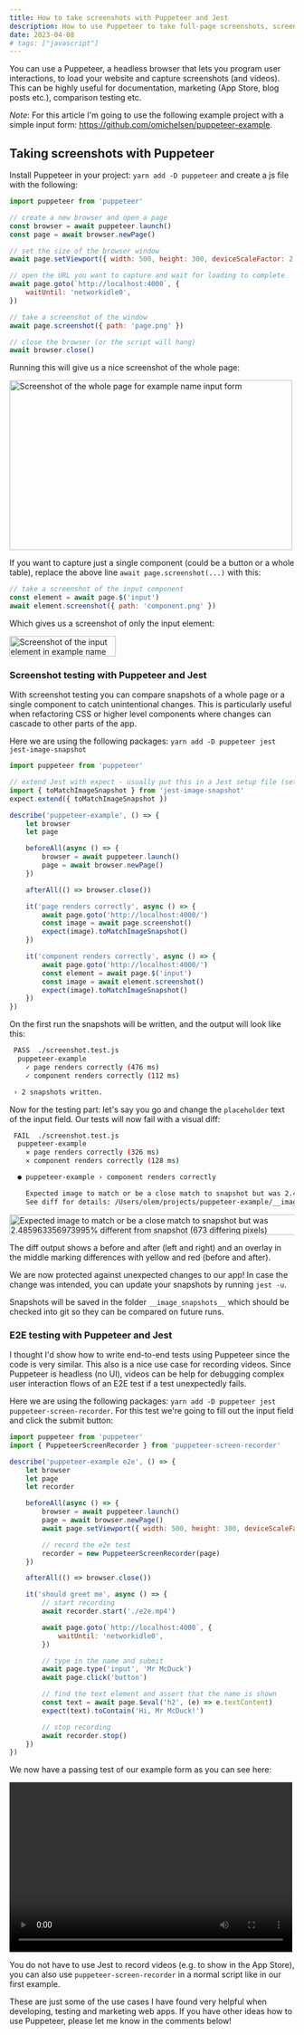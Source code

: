 ```yaml
---
title: How to take screenshots with Puppeteer and Jest
description: How to use Puppeteer to take full-page screenshots, screenshots of a specific HTML element and how to use this to write E2E and screenshot tests in Jest.
date: 2023-04-08
# tags: ["javascript"]
---
```


You can use a Puppeteer, a headless browser that lets you program user interactions, to load your website and capture screenshots (and videos). This can be highly useful for documentation, marketing (App Store, blog posts etc.), comparison testing etc.

_Note_: For this article I'm going to use the following example project with a simple input form: https://github.com/omichelsen/puppeteer-example.

## Taking screenshots with Puppeteer

Install Puppeteer in your project: `yarn add -D puppeteer` and create a js file with the following:

```js
import puppeteer from 'puppeteer'

// create a new browser and open a page
const browser = await puppeteer.launch()
const page = await browser.newPage()

// set the size of the browser window
await page.setViewport({ width: 500, height: 300, deviceScaleFactor: 2 });

// open the URL you want to capture and wait for loading to complete
await page.goto(`http://localhost:4000`, {
	waitUntil: 'networkidle0',
})

// take a screenshot of the window
await page.screenshot({ path: 'page.png' })

// close the browser (or the script will hang)
await browser.close()
```

Running this will give us a nice screenshot of the whole page:

<picture>
	<source srcset="/images/blog/how-to-take-screenshots-with-puppeteer-and-jest/page.webp, /images/blog/how-to-take-screenshots-with-puppeteer-and-jest/page@2x.webp 2x" type="image/webp">
	<img
		alt="Screenshot of the whole page for example name input form"
		itemprop="image"
		src="/images/blog/how-to-take-screenshots-with-puppeteer-and-jest/page.png"
		srcset="/images/blog/how-to-take-screenshots-with-puppeteer-and-jest/page@2x.png 2x"
		width="500"
		height="300"
	>
</picture>

If you want to capture just a single component (could be a button or a whole table), replace the above line `await page.screenshot(...)` with this:

```js
// take a screenshot of the input component
const element = await page.$('input')
await element.screenshot({ path: 'component.png' })
```

Which gives us a screenshot of only the input element:

<picture>
	<source srcset="/images/blog/how-to-take-screenshots-with-puppeteer-and-jest/component.webp, /images/blog/how-to-take-screenshots-with-puppeteer-and-jest/component@2x.webp 2x" type="image/webp">
	<img
		alt="Screenshot of the input element in example name input form"
		itemprop="image"
		src="/images/blog/how-to-take-screenshots-with-puppeteer-and-jest/component.png"
		srcset="/images/blog/how-to-take-screenshots-with-puppeteer-and-jest/component@2x.png 2x"
		width="188"
		height="36"
	>
</picture>

### Screenshot testing with Puppeteer and Jest

With screenshot testing you can compare snapshots of a whole page or a single component to catch unintentional changes. This is particularly useful when refactoring CSS or higher level components where changes can cascade to other parts of the app.

Here we are using the following packages: `yarn add -D puppeteer jest jest-image-snapshot`

```js
import puppeteer from 'puppeteer'

// extend Jest with expect - usually put this in a Jest setup file (setupFilesAfterEnv)
import { toMatchImageSnapshot } from 'jest-image-snapshot'
expect.extend({ toMatchImageSnapshot })

describe('puppeteer-example', () => {
	let browser
	let page

	beforeAll(async () => {
		browser = await puppeteer.launch()
		page = await browser.newPage()
	})

	afterAll(() => browser.close())

	it('page renders correctly', async () => {
		await page.goto('http://localhost:4000/')
		const image = await page.screenshot()
		expect(image).toMatchImageSnapshot()
	})

	it('component renders correctly', async () => {
		await page.goto('http://localhost:4000/')
		const element = await page.$('input')
		const image = await element.screenshot()
		expect(image).toMatchImageSnapshot()
	})
})
```

On the first run the snapshots will be written, and the output will look like this:

```bash
 PASS  ./screenshot.test.js
  puppeteer-example
    ✓ page renders correctly (476 ms)
    ✓ component renders correctly (112 ms)

 › 2 snapshots written.
```

Now for the testing part: let's say you go and change the `placeholder` text of the input field. Our tests will now fail with a visual diff:

```bash
 FAIL  ./screenshot.test.js
  puppeteer-example
    ✕ page renders correctly (326 ms)
    ✕ component renders correctly (128 ms)

  ● puppeteer-example › component renders correctly

    Expected image to match or be a close match to snapshot but was 2.485963356973995% different from snapshot (673 differing pixels).
    See diff for details: /Users/olem/projects/puppeteer-example/__image_snapshots__/__diff_output__/screenshot-test-js-puppeteer-example-component-renders-correctly-1-snap-diff.png
```

<picture>
	<source srcset="/images/blog/how-to-take-screenshots-with-puppeteer-and-jest/screenshot-test-js-puppeteer-example-component-renders-correctly-1-snap-diff.webp, /images/blog/how-to-take-screenshots-with-puppeteer-and-jest/screenshot-test-js-puppeteer-example-component-renders-correctly-1-snap-diff@2x.webp 2x" type="image/webp">
	<img
		alt="Expected image to match or be a close match to snapshot but was 2.485963356973995% different from snapshot (673 differing pixels)"
		itemprop="image"
		src="/images/blog/how-to-take-screenshots-with-puppeteer-and-jest/screenshot-test-js-puppeteer-example-component-renders-correctly-1-snap-diff.png"
		srcset="/images/blog/how-to-take-screenshots-with-puppeteer-and-jest/screenshot-test-js-puppeteer-example-component-renders-correctly-1-snap-diff@2x.png 2x"
		width="564"
		height="36"
	>
</picture>

The diff output shows a before and after (left and right) and an overlay in the middle marking differences with yellow and red (before and after).

We are now protected against unexpected changes to our app! In case the change was intended, you can update your snapshots by running `jest -u`.

Snapshots will be saved in the folder `__image_snapshots__` which should be checked into git so they can be compared on future runs.

### E2E testing with Puppeteer and Jest

I thought I'd show how to write end-to-end tests using Puppeteer since the code is very similar. This also is a nice use case for recording videos. Since Puppeteer is headless (no UI), videos can be help for debugging complex user interaction flows of an E2E test if a test unexpectedly fails.

Here we are using the following packages: `yarn add -D puppeteer jest puppeteer-screen-recorder`. For this test we're going to fill out the input field and click the submit button:

```js
import puppeteer from 'puppeteer'
import { PuppeteerScreenRecorder } from 'puppeteer-screen-recorder'

describe('puppeteer-example e2e', () => {
	let browser
	let page
	let recorder

	beforeAll(async () => {
		browser = await puppeteer.launch()
		page = await browser.newPage()
		await page.setViewport({ width: 500, height: 300, deviceScaleFactor: 2 })

		// record the e2e test
		recorder = new PuppeteerScreenRecorder(page)
	})

	afterAll(() => browser.close())

	it('should greet me', async () => {
		// start recording
		await recorder.start('./e2e.mp4')

		await page.goto(`http://localhost:4000`, {
			waitUntil: 'networkidle0',
		})

		// type in the name and submit
		await page.type('input', 'Mr McDuck')
		await page.click('button')

		// find the text element and assert that the name is shown
		const text = await page.$eval('h2', (e) => e.textContent)
		expect(text).toContain('Hi, Mr McDuck!')

		// stop recording
		await recorder.stop()
	})
})
```

We now have a passing test of our example form as you can see here:

<video width="500" height="300" autoplay loop>
  <source src="/images/blog/how-to-take-screenshots-with-puppeteer-and-jest/e2e.webm" type="video/webm">
  <source src="/images/blog/how-to-take-screenshots-with-puppeteer-and-jest/e2e.mp4" type="video/mp4">
</video>

You do not have to use Jest to record videos (e.g. to show in the App Store), you can also use `puppeteer-screen-recorder` in a normal script like in our first example.

These are just some of the use cases I have found very helpful when developing, testing and marketing web apps. If you have other ideas how to use Puppeteer, please let me know in the comments below!
